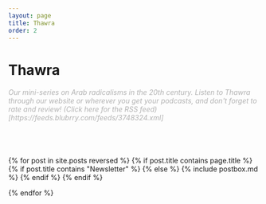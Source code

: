 ```yaml
---
layout: page
title: Thawra
order: 2
---
```



<h1 class="page-title">Thawra</h1>

<section class="recent-posts">
<div class="section-title mt-2">
    <h6 style="color: #B2B2B2; font-weight:normal" >Our mini-series on Arab radicalisms in the 20th century. Listen to Thawra through our website or wherever you get your podcasts, and don't forget to rate and review! (Click here for the RSS feed)[https://feeds.blubrry.com/feeds/3748324.xml]</h6>
<a href="https://podcasts.apple.com/us/podcast/thawra/id1761860819"><i class="fa fa-apple" style="color:#B2B2B2; font-size:30px; padding-left:5px;"></i></a>
<a href="https://open.spotify.com/show/0e0eE7aKt5EQdg07CzeVoI?si=LoX8DixhRH6HN6sScejGWw"><i class="fa fa-spotify" style="color:#B2B2B2; font-size:30px; padding-left:5px;"></i></a>
</div>
<div class="row listrecent">
{% for post in site.posts reversed %}
{% if post.title contains page.title %}
      {% if post.title contains "Newsletter" %}
    {% else %}
    {% include postbox.md %}
    {% endif %}
{% endif %}

{% endfor %}
</div>
</section>
